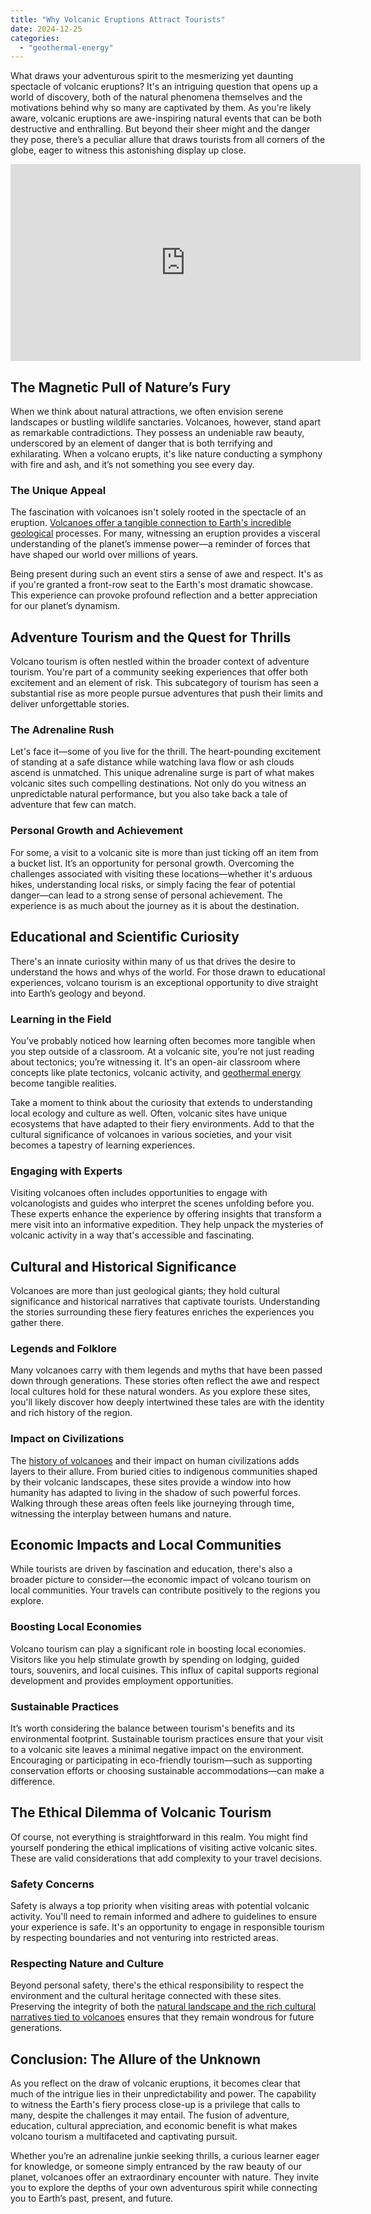 ```yaml
---
title: "Why Volcanic Eruptions Attract Tourists"
date: 2024-12-25
categories: 
  - "geothermal-energy"
---
```


What draws your adventurous spirit to the mesmerizing yet daunting spectacle of volcanic eruptions? It's an intriguing question that opens up a world of discovery, both of the natural phenomena themselves and the motivations behind why so many are captivated by them. As you're likely aware, volcanic eruptions are awe-inspiring natural events that can be both destructive and enthralling. But beyond their sheer might and the danger they pose, there’s a peculiar allure that draws tourists from all corners of the globe, eager to witness this astonishing display up close.

<iframe width="560" height="315" src="https://www.youtube.com/embed/sdCOz_oWvvc" frameborder="0" allow="accelerometer; autoplay; encrypted-media; gyroscope; picture-in-picture" allowfullscreen></iframe>

  

## The Magnetic Pull of Nature’s Fury

When we think about natural attractions, we often envision serene landscapes or bustling wildlife sanctaries. Volcanoes, however, stand apart as remarkable contradictions. They possess an undeniable raw beauty, underscored by an element of danger that is both terrifying and exhilarating. When a volcano erupts, it's like nature conducting a symphony with fire and ash, and it’s not something you see every day.

### The Unique Appeal

The fascination with volcanoes isn't solely rooted in the spectacle of an eruption. [Volcanoes offer a tangible connection to Earth's incredible geological](https://magmamatters.com/the-environmental-impact-of-volcanic-eruptions-2/ "The Environmental Impact of Volcanic Eruptions") processes. For many, witnessing an eruption provides a visceral understanding of the planet’s immense power—a reminder of forces that have shaped our world over millions of years.

Being present during such an event stirs a sense of awe and respect. It's as if you're granted a front-row seat to the Earth's most dramatic showcase. This experience can provoke profound reflection and a better appreciation for our planet’s dynamism.

## Adventure Tourism and the Quest for Thrills

Volcano tourism is often nestled within the broader context of adventure tourism. You're part of a community seeking experiences that offer both excitement and an element of risk. This subcategory of tourism has seen a substantial rise as more people pursue adventures that push their limits and deliver unforgettable stories.

### The Adrenaline Rush

Let's face it—some of you live for the thrill. The heart-pounding excitement of standing at a safe distance while watching lava flow or ash clouds ascend is unmatched. This unique adrenaline surge is part of what makes volcanic sites such compelling destinations. Not only do you witness an unpredictable natural performance, but you also take back a tale of adventure that few can match.

### Personal Growth and Achievement

For some, a visit to a volcanic site is more than just ticking off an item from a bucket list. It’s an opportunity for personal growth. Overcoming the challenges associated with visiting these locations—whether it's arduous hikes, understanding local risks, or simply facing the fear of potential danger—can lead to a strong sense of personal achievement. The experience is as much about the journey as it is about the destination.

## Educational and Scientific Curiosity

There's an innate curiosity within many of us that drives the desire to understand the hows and whys of the world. For those drawn to educational experiences, volcano tourism is an exceptional opportunity to dive straight into Earth’s geology and beyond.

### Learning in the Field

You’ve probably noticed how learning often becomes more tangible when you step outside of a classroom. At a volcanic site, you’re not just reading about tectonics; you’re witnessing it. It's an open-air classroom where concepts like plate tectonics, volcanic activity, and [geothermal energy](https://magmamatters.com/geothermal-energy-and-its-volcanic-origins/ "Geothermal Energy and Its Volcanic Origins") become tangible realities.

Take a moment to think about the curiosity that extends to understanding local ecology and culture as well. Often, volcanic sites have unique ecosystems that have adapted to their fiery environments. Add to that the cultural significance of volcanoes in various societies, and your visit becomes a tapestry of learning experiences.

### Engaging with Experts

Visiting volcanoes often includes opportunities to engage with volcanologists and guides who interpret the scenes unfolding before you. These experts enhance the experience by offering insights that transform a mere visit into an informative expedition. They help unpack the mysteries of volcanic activity in a way that's accessible and fascinating.

## Cultural and Historical Significance

Volcanoes are more than just geological giants; they hold cultural significance and historical narratives that captivate tourists. Understanding the stories surrounding these fiery features enriches the experiences you gather there.

### Legends and Folklore

Many volcanoes carry with them legends and myths that have been passed down through generations. These stories often reflect the awe and respect local cultures hold for these natural wonders. As you explore these sites, you'll likely discover how deeply intertwined these tales are with the identity and rich history of the region.

### Impact on Civilizations

The [history of volcanoes](https://magmamatters.com/understanding-volcanic-formation-a-comprehensive-guide/ "Understanding Volcanic Formation: A Comprehensive Guide") and their impact on human civilizations adds layers to their allure. From buried cities to indigenous communities shaped by their volcanic landscapes, these sites provide a window into how humanity has adapted to living in the shadow of such powerful forces. Walking through these areas often feels like journeying through time, witnessing the interplay between humans and nature.

## Economic Impacts and Local Communities

While tourists are driven by fascination and education, there's also a broader picture to consider—the economic impact of volcano tourism on local communities. Your travels can contribute positively to the regions you explore.

### Boosting Local Economies

Volcano tourism can play a significant role in boosting local economies. Visitors like you help stimulate growth by spending on lodging, guided tours, souvenirs, and local cuisines. This influx of capital supports regional development and provides employment opportunities.

### Sustainable Practices

It’s worth considering the balance between tourism's benefits and its environmental footprint. Sustainable tourism practices ensure that your visit to a volcanic site leaves a minimal negative impact on the environment. Encouraging or participating in eco-friendly tourism—such as supporting conservation efforts or choosing sustainable accommodations—can make a difference.

## The Ethical Dilemma of Volcanic Tourism

Of course, not everything is straightforward in this realm. You might find yourself pondering the ethical implications of visiting active volcanic sites. These are valid considerations that add complexity to your travel decisions.

### Safety Concerns

Safety is always a top priority when visiting areas with potential volcanic activity. You'll need to remain informed and adhere to guidelines to ensure your experience is safe. It's an opportunity to engage in responsible tourism by respecting boundaries and not venturing into restricted areas.

### Respecting Nature and Culture

Beyond personal safety, there's the ethical responsibility to respect the environment and the cultural heritage connected with these sites. Preserving the integrity of both the [natural landscape and the rich cultural narratives tied to volcanoes](https://magmamatters.com/the-art-and-science-of-volcano-monitoring/ "The Art and Science of Volcano Monitoring") ensures that they remain wondrous for future generations.

## Conclusion: The Allure of the Unknown

As you reflect on the draw of volcanic eruptions, it becomes clear that much of the intrigue lies in their unpredictability and power. The capability to witness the Earth's fiery process close-up is a privilege that calls to many, despite the challenges it may entail. The fusion of adventure, education, cultural appreciation, and economic benefit is what makes volcano tourism a multifaceted and captivating pursuit.

Whether you’re an adrenaline junkie seeking thrills, a curious learner eager for knowledge, or someone simply entranced by the raw beauty of our planet, volcanoes offer an extraordinary encounter with nature. They invite you to explore the depths of your own adventurous spirit while connecting you to Earth’s past, present, and future.
